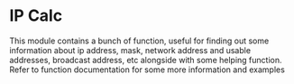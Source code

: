 # IP Calc
This module contains a bunch of function, useful for finding out some information about ip address, mask, network address and usable addresses, broadcast address, etc alongside with some helping function. Refer to function documentation for some more information and examples
